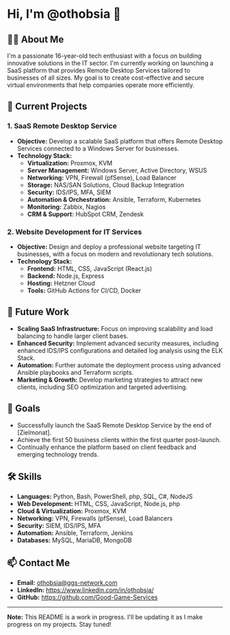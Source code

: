 # Hi, I'm @othobsia 👋

## 🧑‍💻 About Me
I'm a passionate 16-year-old tech enthusiast with a focus on building innovative solutions in the IT sector. I'm currently working on launching a SaaS platform that provides Remote Desktop Services tailored to businesses of all sizes. My goal is to create cost-effective and secure virtual environments that help companies operate more efficiently.

## 💼 Current Projects
### 1. **SaaS Remote Desktop Service**
- **Objective:** Develop a scalable SaaS platform that offers Remote Desktop Services connected to a Windows Server for businesses.
- **Technology Stack:**
  - **Virtualization:** Proxmox, KVM
  - **Server Management:** Windows Server, Active Directory, WSUS
  - **Networking:** VPN, Firewall (pfSense), Load Balancer
  - **Storage:** NAS/SAN Solutions, Cloud Backup Integration
  - **Security:** IDS/IPS, MFA, SIEM
  - **Automation & Orchestration:** Ansible, Terraform, Kubernetes
  - **Monitoring:** Zabbix, Nagios
  - **CRM & Support:** HubSpot CRM, Zendesk

### 2. **Website Development for IT Services**
- **Objective:** Design and deploy a professional website targeting IT businesses, with a focus on modern and revolutionary tech solutions.
- **Technology Stack:**
  - **Frontend:** HTML, CSS, JavaScript (React.js)
  - **Backend:** Node.js, Express
  - **Hosting:** Hetzner Cloud
  - **Tools:** GitHub Actions for CI/CD, Docker

## 🔨 Future Work
- **Scaling SaaS Infrastructure:** Focus on improving scalability and load balancing to handle larger client bases.
- **Enhanced Security:** Implement advanced security measures, including enhanced IDS/IPS configurations and detailed log analysis using the ELK Stack.
- **Automation:** Further automate the deployment process using advanced Ansible playbooks and Terraform scripts.
- **Marketing & Growth:** Develop marketing strategies to attract new clients, including SEO optimization and targeted advertising.

## 🚀 Goals
- Successfully launch the SaaS Remote Desktop Service by the end of [Zielmonat].
- Achieve the first 50 business clients within the first quarter post-launch.
- Continually enhance the platform based on client feedback and emerging technology trends.

## 🛠️ Skills
- **Languages:** Python, Bash, PowerShell, php, SQL, C#, NodeJS
- **Web Development:** HTML, CSS, JavaScript, Node.js, php
- **Cloud & Virtualization:** Proxmox, KVM
- **Networking:** VPN, Firewalls (pfSense), Load Balancers
- **Security:** SIEM, IDS/IPS, MFA
- **Automation:** Ansible, Terraform, Jenkins
- **Databases:** MySQL, MariaDB, MongoDB

## 📫 Contact Me
- **Email:** <a mailto="othobsia@ggs-network.com">othobsia@ggs-network.com</a>
- **LinkedIn:** <a href="https://www.linkedin.com/in/othobsia/">https://www.linkedin.com/in/othobsia/</a>
- **GitHub:** <a href="https://github.com/Good-Game-Services">https://github.com/Good-Game-Services</a>

---

**Note:** This README is a work in progress. I'll be updating it as I make progress on my projects. Stay tuned!

